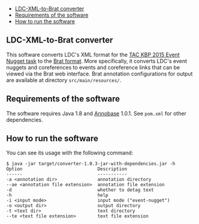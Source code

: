<!-- START doctoc generated TOC please keep comment here to allow auto update -->
<!-- DON'T EDIT THIS SECTION, INSTEAD RE-RUN doctoc TO UPDATE -->

- [LDC-XML-to-Brat converter](#ldc-xml-to-brat-converter)
- [Requirements of the software](#requirements-of-the-software)
- [How to run the software](#how-to-run-the-software)

<!-- END doctoc generated TOC please keep comment here to allow auto update -->

## LDC-XML-to-Brat converter
This software converts LDC's XML format for the [TAC KBP 2015 Event Nugget task](http://cairo.lti.cs.cmu.edu/kbp/2015/event/) to the [Brat format](http://brat.nlplab.org/standoff.html).  More specifically, it converts LDC's event nuggets and coreferences to events and coreference links that can be viewed via the Brat web interface.  Brat annotation configurations for output are available at directory `src/main/resources/`.

## Requirements of the software
The software requires Java 1.8 and [Annobase](http://junaraki.net/software/annobase) 1.0.1.  See `pom.xml` for other dependencies.

## How to run the software
You can see its usage with the following command:
```
$ java -jar target/converter-1.0.3-jar-with-dependencies.jar -h
Option                            Description              
------                            -----------              
-a <annotation dir>               annotation directory       
--ae <annotation file extension>  annotation file extension  
-d                                whether to detag text      
-h                                help                       
-i <input mode>                   input mode ("event-nugget")
-o <output dir>                   output directory           
-t <text dir>                     text directory             
--te <text file extension>        text file extension        
```
